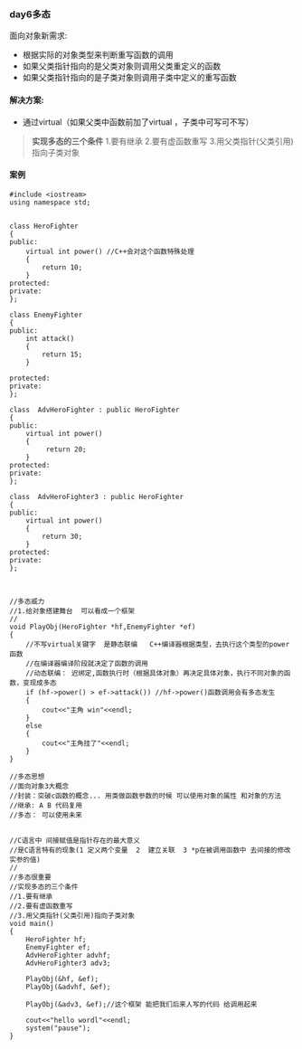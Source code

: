 ### day6多态

面向对象新需求:

- 根据实际的对象类型来判断重写函数的调用
- 如果父类指针指向的是父类对象则调用父类重定义的函数
- 如果父类指针指向的是子类对象则调用子类中定义的重写函数

#### 解决方案:

- 通过virtual（如果父类中函数前加了virtual ，子类中可写可不写）


> **实现多态的三个条件**
> 1.要有继承
> 2.要有虚函数重写
> 3.用父类指针(父类引用)指向子类对象

#### 案例

```
#include <iostream>
using namespace std;


class HeroFighter
{
public:
	virtual int power() //C++会对这个函数特殊处理
	{
		return 10;
	}
protected:
private:
};

class EnemyFighter
{
public:
	int attack()
	{
		return 15;
	}

protected:
private:
};

class  AdvHeroFighter : public HeroFighter
{
public:
	virtual int power()
	{
		 return 20;
	}
protected:
private:
};

class  AdvHeroFighter3 : public HeroFighter
{
public:
	virtual int power()
	{
		return 30;
	}
protected:
private:
};



//多态威力
//1.给对象搭建舞台  可以看成一个框架
//
void PlayObj(HeroFighter *hf,EnemyFighter *ef)
{
	//不写virtual关键字  是静态联编   C++编译器根据类型，去执行这个类型的power函数
	//在编译器编译阶段就决定了函数的调用
	//动态联编： 迟绑定,函数执行时（根据具体对象）再决定具体对象，执行不同对象的函数，变现成多态
	if (hf->power() > ef->attack()) //hf->power()函数调用会有多态发生
	{
		cout<<"主角 win"<<endl;
	} 
	else
	{
		cout<<"主角挂了"<<endl;
	}
}

//多态思想
//面向对象3大概念
//封装：突破c函数的概念... 用类做函数参数的时候 可以使用对象的属性 和对象的方法
//继承: A B 代码复用
//多态： 可以使用未来


//C语言中 间接赋值是指针存在的最大意义
//是C语言特有的现象(1 定义两个变量  2  建立关联  3 *p在被调用函数中 去间接的修改实参的值)
//
//多态很重要
//实现多态的三个条件
//1.要有继承
//2.要有虚函数重写
//3.用父类指针(父类引用)指向子类对象
void main()
{
	HeroFighter hf;
	EnemyFighter ef;
	AdvHeroFighter advhf;
	AdvHeroFighter3 adv3;

	PlayObj(&hf, &ef);
	PlayObj(&advhf, &ef);

	PlayObj(&adv3, &ef);//这个框架 能把我们后来人写的代码 给调用起来

	cout<<"hello wordl"<<endl;
	system("pause");
}
```

